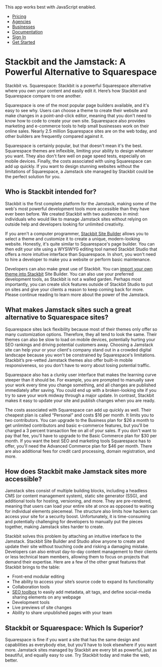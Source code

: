 This app works best with JavaScript enabled.





-   [Pricing](/pricing)
-   [Agencies](/agencies)
-   [Businesses](/businesses)
-   [Documentation](https://www.stackbit.com/docs/)
-   [Sign In](https://app.stackbit.com/)
-   <a href="https://app.stackbit.com/create" class="button-component button-component-theme-accent button-component-hollow"><span>Get Started</span></a>

Stackbit and the Jamstack: A Powerful Alternative to Squarespace
================================================================

Stackbit vs. Squarespace: Stackbit is a powerful Squarespace alternative where you own your content and easily edit it. Here’s how Stackbit and Squarespace compare to one another.

Squarespace is one of the most popular page builders available, and it's easy to see why. Users can choose a theme to create their website and make changes in a point-and-click editor, meaning that you don't need to know how to code to create your own site. Squarespace also provides marketing and e-commerce tools to help small businesses work on their online sales. Nearly 2.5 million Squarespace sites are on the web today, and other builders are frequently compared against it.

Squarespace is certainly popular, but that doesn't mean it's the best. Squarespace themes are inflexible, limiting your ability to design whatever you want. They also don't fare well on page speed tests, especially on mobile devices. Finally, the costs associated with using Squarespace can add up quickly. If you want to design stunning websites without the limitations of Squarespace, a Jamstack site managed by Stackbit could be the perfect solution for you.

Who is Stackbit intended for?
-----------------------------

Stackbit is the first complete platform for the Jamstack, making some of the web's most powerful development tools more accessible than they have ever been before. We created Stackbit with two audiences in mind: individuals who would like to manage Jamstack sites without relying on outside help and developers looking for unlimited creativity.

If you aren't a computer programmer, [Stackbit Site Builder](https://app.stackbit.com/create) allows you to select a theme and customize it to create a unique, modern-looking website. Honestly, it's quite similar to Squarespace's page builder. You can then edit your site using a WYSIWYG editing tool named Stackbit Studio that offers a more intuitive interface than Squarespace. In short, you won't need to hire a developer to make you a website or perform basic maintenance.

Developers can also make great use of Stackbit. You can [import your own theme into Stackbit](https://app.stackbit.com/import) Site Builder. You can also use your preferred development tools, as Stackbit is not a walled garden. Perhaps most importantly, you can create slick features outside of Stackbit Studio to put on sites and give your clients a reason to keep coming back for more. Please continue reading to learn more about the power of the Jamstack.

What makes Jamstack sites such a great alternative to Squarespace sites?
------------------------------------------------------------------------

Squarespace sites lack flexibility because most of their themes only offer so many customization options. Therefore, they all tend to look the same. Their themes can also be slow to load on mobile devices, potentially hurting your SEO rankings and driving potential customers away. Choosing a Jamstack site can help your or your client's company stand out in a crowded digital landscape because you won't be constrained by Squarespace's limitations. Stackbit’s pre-vetted Jamstack themes also offer built-in mobile responsiveness, so you don't have to worry about losing potential traffic.

Squarespace also has a clunky user interface that makes the learning curve steeper than it should be. For example, you are prompted to manually save your work every time you change something, and all changes are published immediately after saving. You could end up with a broken-looking site if you try to save your work midway through a major update. In contrast, Stackbit makes it easy to update your site and publish changes when you are ready.

The costs associated with Squarespace can add up quickly as well. Their cheapest plan is called “Personal” and costs $16 per month. It limits you to two contributors. You can upgrade to the Business plan for $26 a month to get unlimited contributors and basic e-commerce features, but you'll be charged a 3 percent transaction fee on all of your sales. If you don't want to pay that fee, you'll have to upgrade to the Basic Commerce plan for $30 per month. If you want the best SEO and marketing tools Squarespace has to offer, you'll need the Advanced Commerce plan for $46 per month. There are also additional fees for credit card processing, domain registration, and more. 

How does Stackbit make Jamstack sites more accessible?
------------------------------------------------------

Jamstack sites consist of multiple building blocks, including a headless CMS (or content management system), static site generator (SSG), and additional tools for hosting, versioning, and more. They are pre-rendered, meaning that users can load your entire site at once as opposed to waiting for individual elements piecemeal. The structure also limits how hackers can access your site for a security boost. Unfortunately, it is time-consuming and potentially challenging for developers to manually put the pieces together, making Jamstack sites harder to create.

Stackbit solves this problem by attaching an intuitive interface to the Jamstack. Stackbit Site Builder and Studio allow anyone to create and update their site without touching code and risking a damaging mistake. Developers can also entrust day-to-day content management to their clients or less technical team members, allowing them to focus on projects that demand their expertise. Here are a few of the other great features that Stackbit brings to the table:

-   Front-end modular editing
-   The ability to access your site’s source code to expand its functionality
-   Collaboration tools
-   [SEO toolbox](https://www.stackbit.com/blog/seo-tools/) to easily add metadata, alt tags, and define social-media sharing elements on any webpage
-   Development tools
-   Live previews of site changes
-   Ability to share unpublished pages with your team

Stackbit or Squarespace: Which Is Superior?
-------------------------------------------

Squarespace is fine if you want a site that has the same design and capabilities as everybody else, but you'll have to look elsewhere if you want more. Jamstack sites managed by Stackbit are every bit as powerful, just as beautiful, and equally easy to use. Try Stackbit today and make the web, better.










